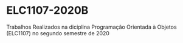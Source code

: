 # ELC1107-2020B
Trabalhos Realizados na diciplina Programação Orientada à Objetos (ELC1107) no segundo semestre de 2020
